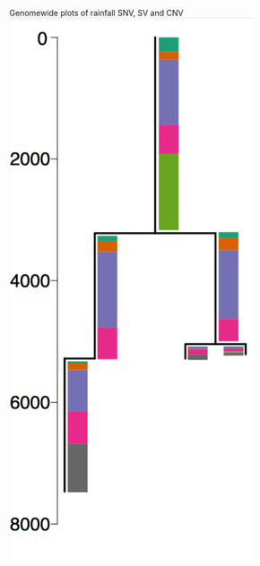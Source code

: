 Genomewide plots of rainfall SNV, SV and CNV
![alt_text](https://github.com/vyellapa/tree_w_sigbar/blob/master/tree.png)
